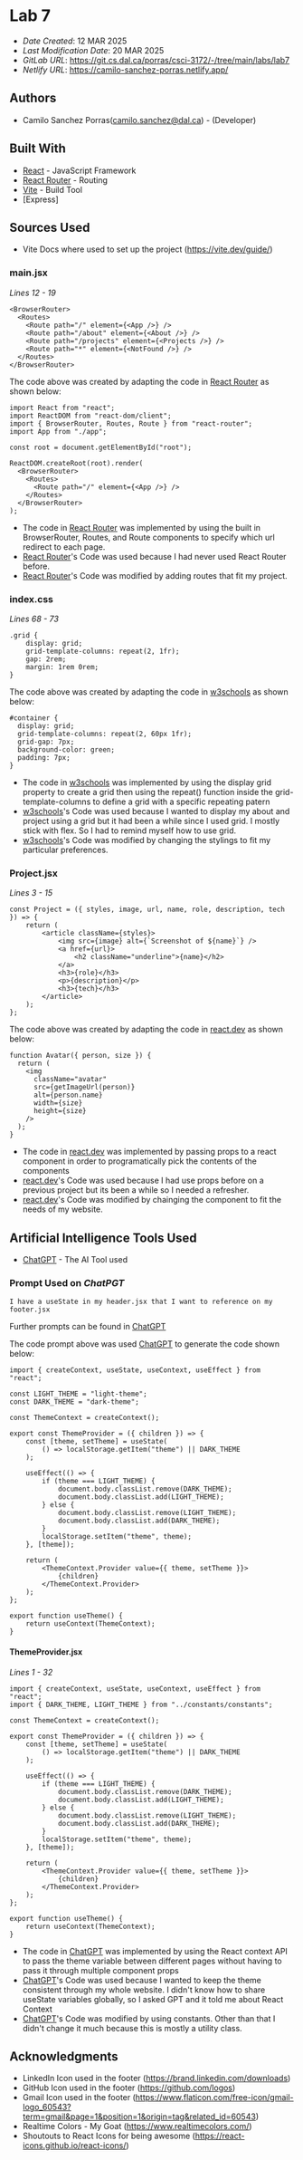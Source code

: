 # Lab 7

- _Date Created_: 12 MAR 2025
- _Last Modification Date_: 20 MAR 2025
- _GitLab URL_: https://git.cs.dal.ca/porras/csci-3172/-/tree/main/labs/lab7
- _Netlify URL_: https://camilo-sanchez-porras.netlify.app/

## Authors

- Camilo Sanchez Porras(camilo.sanchez@dal.ca) - (Developer)

## Built With

- [React](https://react.dev/) - JavaScript Framework
- [React Router](https://reactrouter.com/) - Routing
- [Vite](https://vite.dev/) - Build Tool
- [Express]

## Sources Used

- Vite Docs where used to set up the project (https://vite.dev/guide/)

### main.jsx

_Lines 12 - 19_

```
<BrowserRouter>
  <Routes>
    <Route path="/" element={<App />} />
    <Route path="/about" element={<About />} />
    <Route path="/projects" element={<Projects />} />
    <Route path="*" element={<NotFound />} />
  </Routes>
</BrowserRouter>
```

The code above was created by adapting the code in [React Router](https://reactrouter.com/start/library/routing) as shown below:

```
import React from "react";
import ReactDOM from "react-dom/client";
import { BrowserRouter, Routes, Route } from "react-router";
import App from "./app";

const root = document.getElementById("root");

ReactDOM.createRoot(root).render(
  <BrowserRouter>
    <Routes>
      <Route path="/" element={<App />} />
    </Routes>
  </BrowserRouter>
);

```

- The code in [React Router](https://reactrouter.com/start/library/routing) was implemented by using the built in BrowserRouter, Routes, and Route components to specify which url redirect to each page.
- [React Router](https://reactrouter.com/start/library/routing)'s Code was used because I had never used React Router before.
- [React Router](https://reactrouter.com/start/library/routing)'s Code was modified by adding routes that fit my project.

### index.css

_Lines 68 - 73_

```
.grid {
	display: grid;
	grid-template-columns: repeat(2, 1fr);
	gap: 2rem;
	margin: 1rem 0rem;
}
```

The code above was created by adapting the code in [w3schools](https://www.w3schools.com/cssref/func_repeat.php) as shown below:

```
#container {
  display: grid;
  grid-template-columns: repeat(2, 60px 1fr);
  grid-gap: 7px;
  background-color: green;
  padding: 7px;
}
```

- The code in [w3schools](https://www.w3schools.com/cssref/func_repeat.php) was implemented by using the display grid property to create a grid then using the repeat() function inside the grid-template-columns to define a grid with a specific repeating patern
- [w3schools](https://www.w3schools.com/cssref/func_repeat.php)'s Code was used because I wanted to display my about and project using a grid but it had been a while since I used grid. I mostly stick with flex. So I had to remind myself how to use grid.
- [w3schools](https://www.w3schools.com/cssref/func_repeat.php)'s Code was modified by changing the stylings to fit my particular preferences.

### Project.jsx

_Lines 3 - 15_

```
const Project = ({ styles, image, url, name, role, description, tech }) => {
	return (
		<article className={styles}>
			<img src={image} alt={`Screenshot of ${name}`} />
			<a href={url}>
				<h2 className="underline">{name}</h2>
			</a>
			<h3>{role}</h3>
			<p>{description}</p>
			<h3>{tech}</h3>
		</article>
	);
};
```

The code above was created by adapting the code in [react.dev](https://react.dev/learn/passing-props-to-a-component) as shown below:

```
function Avatar({ person, size }) {
  return (
    <img
      className="avatar"
      src={getImageUrl(person)}
      alt={person.name}
      width={size}
      height={size}
    />
  );
}
```

- The code in [react.dev](https://react.dev/learn/passing-props-to-a-component) was implemented by passing props to a react component in order to programatically pick the contents of the components
- [react.dev](https://react.dev/learn/passing-props-to-a-component)'s Code was used because I had use props before on a previous project but its been a while so I needed a refresher.
- [react.dev](https://react.dev/learn/passing-props-to-a-component)'s Code was modified by chainging the component to fit the needs of my website.

## Artificial Intelligence Tools Used

- [ChatGPT](https://chatgpt.com/) - The AI Tool used

### Prompt Used on _ChatPGT_

```
I have a useState in my header.jsx that I want to reference on my footer.jsx
```

Further prompts can be found in [ChatGPT](https://chatgpt.com/share/67dc807c-0f3c-800b-aa82-98d76fecf2b7)

The code prompt above was used [ChatGPT](https://chatgpt.com/share/67dc807c-0f3c-800b-aa82-98d76fecf2b7) to generate the code shown below:

```
import { createContext, useState, useContext, useEffect } from "react";

const LIGHT_THEME = "light-theme";
const DARK_THEME = "dark-theme";

const ThemeContext = createContext();

export const ThemeProvider = ({ children }) => {
	const [theme, setTheme] = useState(
		() => localStorage.getItem("theme") || DARK_THEME
	);

	useEffect(() => {
		if (theme === LIGHT_THEME) {
			document.body.classList.remove(DARK_THEME);
			document.body.classList.add(LIGHT_THEME);
		} else {
			document.body.classList.remove(LIGHT_THEME);
			document.body.classList.add(DARK_THEME);
		}
		localStorage.setItem("theme", theme);
	}, [theme]);

	return (
		<ThemeContext.Provider value={{ theme, setTheme }}>
			{children}
		</ThemeContext.Provider>
	);
};

export function useTheme() {
	return useContext(ThemeContext);
}

```

#### ThemeProvider.jsx

_Lines 1 - 32_

```
import { createContext, useState, useContext, useEffect } from "react";
import { DARK_THEME, LIGHT_THEME } from "../constants/constants";

const ThemeContext = createContext();

export const ThemeProvider = ({ children }) => {
	const [theme, setTheme] = useState(
		() => localStorage.getItem("theme") || DARK_THEME
	);

	useEffect(() => {
		if (theme === LIGHT_THEME) {
			document.body.classList.remove(DARK_THEME);
			document.body.classList.add(LIGHT_THEME);
		} else {
			document.body.classList.remove(LIGHT_THEME);
			document.body.classList.add(DARK_THEME);
		}
		localStorage.setItem("theme", theme);
	}, [theme]);

	return (
		<ThemeContext.Provider value={{ theme, setTheme }}>
			{children}
		</ThemeContext.Provider>
	);
};

export function useTheme() {
	return useContext(ThemeContext);
}

```

- The code in [ChatGPT](https://chatgpt.com/share/67dc807c-0f3c-800b-aa82-98d76fecf2b7) was implemented by using the React context API to pass the theme variable between different pages without having to pass it through multiple component props
- [ChatGPT](https://chatgpt.com/share/67dc807c-0f3c-800b-aa82-98d76fecf2b7)'s Code was used because I wanted to keep the theme consistent through my whole website. I didn't know how to share useState variables globally, so I asked GPT and it told me about React Context
- [ChatGPT](https://chatgpt.com/share/67dc807c-0f3c-800b-aa82-98d76fecf2b7)'s Code was modified by using constants. Other than that I didn't change it much because this is mostly a utility class.

## Acknowledgments

- LinkedIn Icon used in the footer (https://brand.linkedin.com/downloads)
- GitHub Icon used in the footer (https://github.com/logos)
- Gmail Icon used in the footer (https://www.flaticon.com/free-icon/gmail-logo_60543?term=gmail&page=1&position=1&origin=tag&related_id=60543)
- Realtime Colors - My Goat (https://www.realtimecolors.com/)
- Shoutouts to React Icons for being awesome (https://react-icons.github.io/react-icons/)
